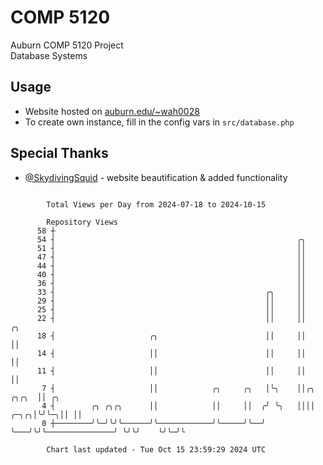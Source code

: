 # COMP 5120
Auburn COMP 5120 Project  
Database Systems

## Usage
- Website hosted on [auburn.edu/~wah0028](https://webhome.auburn.edu/~wah0028/)
- To create own instance, fill in the config vars in `src/database.php`

## Special Thanks
- [@SkydivingSquid](https://github.com/SkydivingSquid) - website beautification & added functionality

```

        Total Views per Day from 2024-07-18 to 2024-10-15

        Repository Views
      58 ┼
      54 ┤                                                      ╭╮
      51 ┤                                                      ││
      47 ┤                                                      ││
      44 ┤                                                      ││
      40 ┤                                                      ││
      36 ┤                                                      ││
      33 ┤                                               ╭╮     ││
      29 ┤                                               ││     ││
      25 ┤                                               ││     ││
      22 ┤                                               ││     ││                            ╭╮
      18 ┤                     ╭╮                        ││     ││                            ││
      14 ┤                     ││                        ││     ││                            ││
      11 ┤                     ││                        ││     ││                            ││
       7 ┤                     ││            ╭╮     ╭╮   │╰╮    ││╭╮                    ╭╮╭╮  ││ ╭╮
       4 ┤        ╭╮ ╭╮╭╮      ││            ││     ││  ╭╯ ╰╮   ││││               ╭─╮╭╮│╰╯╰─╮││ ││
       0 ┼────────╯╰─╯╰╯╰──────╯╰────────────╯╰─────╯╰──╯   ╰───╯╰╯╰───────────────╯ ╰╯╰╯    ╰╯╰─╯╰

        Chart last updated - Tue Oct 15 23:59:29 2024 UTC
        
```

